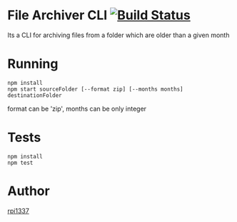 # File Archiver CLI [![Build Status](https://travis-ci.com/arpad1337/file-archiver.svg?branch=master)](https://travis-ci.com/arpad1337/file-archiver)

Its a CLI for archiving files from a folder which are older than a given month

# Running

```
npm install
npm start sourceFolder [--format zip] [--months months] destinationFolder
```

format can be 'zip',
months can be only integer

# Tests

```
npm install
npm test
```

# Author

[rpi1337](https://twitter.com/rpi1337)
